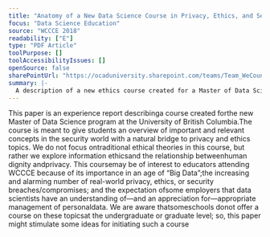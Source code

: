 ```yaml
---
title: "Anatomy of a New Data Science Course in Privacy, Ethics, and Security"
focus: "Data Science Education"
source: "WCCCE 2018"
readability: ["E"]
type: "PDF Article"
toolPurpose: []
toolAccessibilityIssues: []
openSource: false
sharePointUrl: "https://ocaduniversity.sharepoint.com/teams/Team_WeCount/Shared%20Documents/Resources%20and%20Tools/Literature%20(curated)/Anatomy%20of%20a%20New%20Data%20Science%20Course%20in%20Privacy,%20Ethics,%20and%20Security.pdf"
summary: |-
  A description of a new ethics course created for a Master of Data Science program at UBC, including learning goals, content, activities and evaluation methods. 
---
```

This paper is an experience report describinga course created forthe new Master of Data Science program at the University of British Columbia.The course is meant to give students an overview of important and relevant concepts in the security world with a natural bridge to privacy and ethics topics. We do not focus ontraditional ethical theories in this course, but rather we explore information ethicsand the relationship betweenhuman dignity andprivacy. This coursemay be of interest to educators attending WCCCE because of its importance in an age of “Big Data”;the increasing and alarming number of real-world privacy, ethics, or security breaches/compromises; and the expectation ofsome employers that data scientists have an understanding of—and an appreciation for—appropriate management of personaldata. We are aware thatsomeschools donot offer a course on these topicsat the undergraduate or graduate level; so, this paper might stimulate some ideas for initiating such a course
